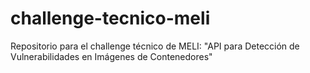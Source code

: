 # challenge-tecnico-meli
Repositorio para el challenge técnico de MELI: "API para Detección de Vulnerabilidades en Imágenes de Contenedores"
